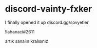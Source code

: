 # discord-vainty-fxker
I finally opened it up
discord.gg/sovyetler

!lahanaci#2611

artık sanalın kralısınız

